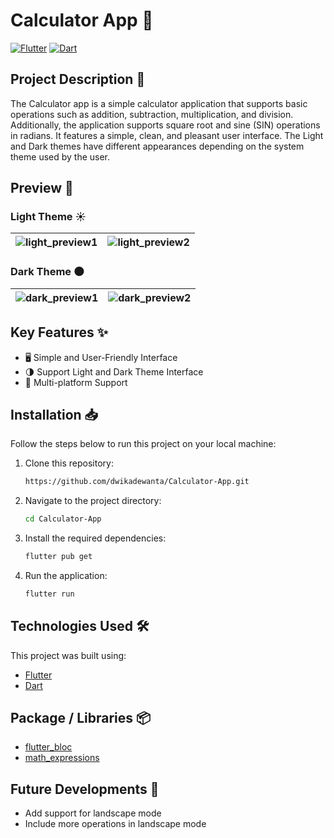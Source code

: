 # Calculator App 🚀

[![Flutter](https://img.shields.io/badge/Flutter-Framework-blue)](https://flutter.dev/)
[![Dart](https://img.shields.io/badge/Dart-Language-blue)](https://dart.dev/)

## Project Description 📜
The Calculator app is a simple calculator application that supports basic operations such as addition, subtraction, multiplication, and division. Additionally, the application supports square root and sine (SIN) operations in radians. It features a simple, clean, and pleasant user interface. The Light and Dark themes have different appearances depending on the system theme used by the user.

## Preview 📱
### Light Theme ☀️
| ![light_preview1](https://github.com/dwikadewanta/Calculator-App/blob/master/assets/light_preview1.gif) | ![light_preview2](https://github.com/dwikadewanta/Calculator-App/blob/master/assets/light_preview2.gif) |
|-----------------|-----------------|
### Dark Theme 🌑
| ![dark_preview1](https://github.com/dwikadewanta/Calculator-App/blob/master/assets/dark_preview1.gif) | ![dark_preview2](https://github.com/dwikadewanta/Calculator-App/blob/master/assets/dark_preview2.gif) |
|-----------------|-----------------|

## Key Features ✨
- 🖥️ Simple and User-Friendly Interface
- 🌗 Support Light and Dark Theme Interface
- 📱 Multi-platform Support

## Installation 📥
Follow the steps below to run this project on your local machine:

1. Clone this repository:
    ```bash
    https://github.com/dwikadewanta/Calculator-App.git
    ```
2. Navigate to the project directory:
    ```bash
    cd Calculator-App
    ```
3. Install the required dependencies:
    ```bash
    flutter pub get
    ```   
4. Run the application:
    ```bash
    flutter run
    ```
    
## Technologies Used 🛠️
This project was built using:
- [Flutter](https://flutter.dev/)
- [Dart](https://dart.dev/)

## Package / Libraries 📦
- [flutter_bloc](https://pub.dev/packages/flutter_bloc)
- [math_expressions](https://pub.dev/packages/math_expressions)

## Future Developments 🚀
- Add support for landscape mode
- Include more operations in landscape mode

